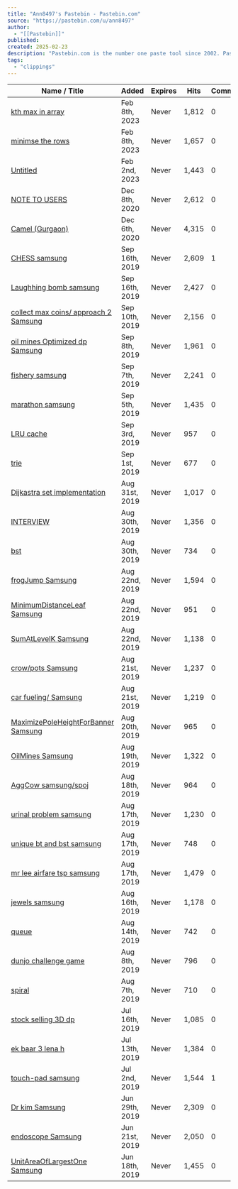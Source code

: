 ```yaml
---
title: "Ann8497's Pastebin - Pastebin.com"
source: "https://pastebin.com/u/ann8497"
author:
  - "[[Pastebin]]"
published:
created: 2025-02-23
description: "Pastebin.com is the number one paste tool since 2002. Pastebin is a website where you can store text online for a set period of time."
tags:
  - "clippings"
---
```



| Name / Title                                                           | Added          | Expires | Hits  | Comments | Syntax                                  |     |
| ---------------------------------------------------------------------- | -------------- | ------- | ----- | -------- | --------------------------------------- | --- |
| [kth max in array](https://pastebin.com/6wBP79WU)                      | Feb 8th, 2023  | Never   | 1,812 | 0        | [C++](https://pastebin.com/archive/cpp) | \-  |
| [minimse the rows](https://pastebin.com/wurcXrBF)                      | Feb 8th, 2023  | Never   | 1,657 | 0        | [C++](https://pastebin.com/archive/cpp) | \-  |
| [Untitled](https://pastebin.com/zk76uZ1j)                              | Feb 2nd, 2023  | Never   | 1,443 | 0        | [C++](https://pastebin.com/archive/cpp) | \-  |
| [NOTE TO USERS](https://pastebin.com/1t3RmZwd)                         | Dec 8th, 2020  | Never   | 2,612 | 0        | [C++](https://pastebin.com/archive/cpp) | \-  |
| [Camel (Gurgaon)](https://pastebin.com/ThkuzpqK)                       | Dec 6th, 2020  | Never   | 4,315 | 0        | [C++](https://pastebin.com/archive/cpp) | \-  |
| [CHESS samsung](https://pastebin.com/34uwF7Fr)                         | Sep 16th, 2019 | Never   | 2,609 | 1        | [C++](https://pastebin.com/archive/cpp) | \-  |
| [Laughhing bomb samsung](https://pastebin.com/tB6ZPqTH)                | Sep 16th, 2019 | Never   | 2,427 | 0        | [C++](https://pastebin.com/archive/cpp) | \-  |
| [collect max coins/ approach 2 Samsung](https://pastebin.com/LHaTeNMp) | Sep 10th, 2019 | Never   | 2,156 | 0        | [C++](https://pastebin.com/archive/cpp) | \-  |
| [oil mines Optimized dp Samsung](https://pastebin.com/0H0pHKmp)        | Sep 8th, 2019  | Never   | 1,961 | 0        | [C++](https://pastebin.com/archive/cpp) | \-  |
| [fishery samsung](https://pastebin.com/Bzxffy16)                       | Sep 7th, 2019  | Never   | 2,241 | 0        | [C++](https://pastebin.com/archive/cpp) | \-  |
| [marathon samsung](https://pastebin.com/MqbcBWG7)                      | Sep 5th, 2019  | Never   | 1,435 | 0        | [C++](https://pastebin.com/archive/cpp) | \-  |
| [LRU cache](https://pastebin.com/WQR65CH5)                             | Sep 3rd, 2019  | Never   | 957   | 0        | [C++](https://pastebin.com/archive/cpp) | \-  |
| [trie](https://pastebin.com/E8iBjXiM)                                  | Sep 1st, 2019  | Never   | 677   | 0        | [C++](https://pastebin.com/archive/cpp) | \-  |
| [Dijkastra set implementation](https://pastebin.com/L4D1KNCH)          | Aug 31st, 2019 | Never   | 1,017 | 0        | [C++](https://pastebin.com/archive/cpp) | \-  |
| [INTERVIEW](https://pastebin.com/E75979sJ)                             | Aug 30th, 2019 | Never   | 1,356 | 0        | [C++](https://pastebin.com/archive/cpp) | \-  |
| [bst](https://pastebin.com/8K8VHgV6)                                   | Aug 30th, 2019 | Never   | 734   | 0        | [C++](https://pastebin.com/archive/cpp) | \-  |
| [frogJump Samsung](https://pastebin.com/BGUUHtyD)                      | Aug 22nd, 2019 | Never   | 1,594 | 0        | [C++](https://pastebin.com/archive/cpp) | \-  |
| [MinimumDistanceLeaf Samsung](https://pastebin.com/RiCy8fnY)           | Aug 22nd, 2019 | Never   | 951   | 0        | [C++](https://pastebin.com/archive/cpp) | \-  |
| [SumAtLevelK Samsung](https://pastebin.com/7r6tHhcz)                   | Aug 22nd, 2019 | Never   | 1,138 | 0        | [C++](https://pastebin.com/archive/cpp) | \-  |
| [crow/pots Samsung](https://pastebin.com/Vn3kfeWB)                     | Aug 21st, 2019 | Never   | 1,237 | 0        | [C++](https://pastebin.com/archive/cpp) | \-  |
| [car fueling/ Samsung](https://pastebin.com/1H8QGQCd)                  | Aug 21st, 2019 | Never   | 1,219 | 0        | [C++](https://pastebin.com/archive/cpp) | \-  |
| [MaximizePoleHeightForBanner Samsung](https://pastebin.com/W3kJwzhb)   | Aug 20th, 2019 | Never   | 965   | 0        | [C++](https://pastebin.com/archive/cpp) | \-  |
| [OilMines Samsung](https://pastebin.com/MFyek8Nt)                      | Aug 19th, 2019 | Never   | 1,322 | 0        | [C++](https://pastebin.com/archive/cpp) | \-  |
| [AggCow samsung/spoj](https://pastebin.com/AkqDqzqh)                   | Aug 18th, 2019 | Never   | 964   | 0        | [C++](https://pastebin.com/archive/cpp) | \-  |
| [urinal problem samsung](https://pastebin.com/JyNMbNd2)                | Aug 17th, 2019 | Never   | 1,230 | 0        | [C++](https://pastebin.com/archive/cpp) | \-  |
| [unique bt and bst samsung](https://pastebin.com/DW4iKB8B)             | Aug 17th, 2019 | Never   | 748   | 0        | [C++](https://pastebin.com/archive/cpp) | \-  |
| [mr lee airfare tsp samsung](https://pastebin.com/09bqgMa1)            | Aug 17th, 2019 | Never   | 1,479 | 0        | [C++](https://pastebin.com/archive/cpp) | \-  |
| [jewels samsung](https://pastebin.com/kDQtwxkq)                        | Aug 16th, 2019 | Never   | 1,178 | 0        | [C++](https://pastebin.com/archive/cpp) | \-  |
| [queue](https://pastebin.com/a0g2RSHx)                                 | Aug 14th, 2019 | Never   | 742   | 0        | [C++](https://pastebin.com/archive/cpp) | \-  |
| [dunjo challenge game](https://pastebin.com/3QRwBkR0)                  | Aug 8th, 2019  | Never   | 796   | 0        | [C++](https://pastebin.com/archive/cpp) | \-  |
| [spiral](https://pastebin.com/3J55aV7s)                                | Aug 7th, 2019  | Never   | 710   | 0        | [C++](https://pastebin.com/archive/cpp) | \-  |
| [stock selling 3D dp](https://pastebin.com/CuEaDwRS)                   | Jul 16th, 2019 | Never   | 1,085 | 0        | [C++](https://pastebin.com/archive/cpp) | \-  |
| [ek baar 3 lena h](https://pastebin.com/YKtfYwRi)                      | Jul 13th, 2019 | Never   | 1,384 | 0        | [C++](https://pastebin.com/archive/cpp) | \-  |
| [touch-pad samsung](https://pastebin.com/LJuiMt6T)                     | Jul 2nd, 2019  | Never   | 1,544 | 1        | [C++](https://pastebin.com/archive/cpp) | \-  |
| [Dr kim Samsung](https://pastebin.com/hPYy0mVY)                        | Jun 29th, 2019 | Never   | 2,309 | 0        | [C++](https://pastebin.com/archive/cpp) | \-  |
| [endoscope Samsung](https://pastebin.com/favUkjq0)                     | Jun 21st, 2019 | Never   | 2,050 | 0        | [C++](https://pastebin.com/archive/cpp) | \-  |
| [UnitAreaOfLargestOne Samsung](https://pastebin.com/nyxq2i8t)          | Jun 18th, 2019 | Never   | 1,455 | 0        | [C++](https://pastebin.com/archive/cpp) | \-  |
